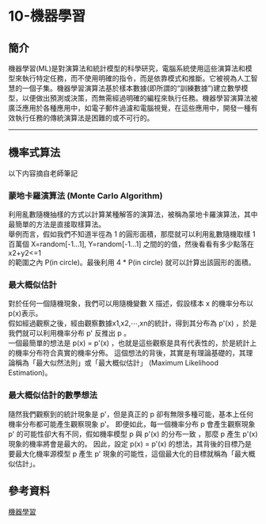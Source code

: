 10-機器學習
===
簡介
---
機器學習(ML)是對演算法和統計模型的科學研究，電腦系統使用這些演算法和模型來執行特定任務，而不使用明確的指令，而是依靠模式和推斷。它被視為人工智慧的一個子集。機器學習演算法基於樣本數據(即所謂的“訓練數據”)建立數學模型，以便做出預測或決策，而無需經過明確的編程來執行任務。機器學習演算法被廣泛應用於各種應用中，如電子郵件過濾和電腦視覺，在這些應用中，開發一種有效執行任務的傳統演算法是困難的或不可行的。
*****
機率式算法
----
以下内容摘自老師筆記<br>
### 蒙地卡羅演算法 (Monte Carlo Algorithm)
利用亂數隨機抽樣的方式以計算某種解答的演算法，被稱為蒙地卡羅演算法，其中最簡單的方法是直接取樣算法。
<br>
舉例而言，假如我們不知道半徑為 1 的圓形面積，那麼就可以利用亂數隨機取樣 1百萬個 X=random[-1...1], Y=random[-1...1] 之間的的值，然後看看有多少點落在 
<br>
x2+y2<=1
<br>
 的範圍之內 P(in circle)。最後利用 4 * P(in circle) 就可以計算出該圓形的面積。
 <br>
 
 ### 最大概似估計
 對於任何一個隨機現象，我們可以用隨機變數 X 描述，假設樣本 x 的機率分布以 p(x)表示。<br>
假如經過觀察之後，經由觀察數據x1,x2,⋯,xn的統計，得到其分布為 p'(x) ，於是我們就可以利用機率分布 p' 反推出 p 。<br>
一個最簡單的想法是 p(x) = p'(x) ，也就是這些觀察是具有代表性的，於是統計上的機率分布符合真實的機率分佈。
這個想法的背後，其實是有理論基礎的，其理論稱為「最大似然法則」或「最大概似估計」 (Maximum Likelihood Estimation)。
<br>

### 最大概似估計的數學想法
隨然我們觀察到的統計現象是 p'，但是真正的 p 卻有無限多種可能，基本上任何機率分布都可能產生觀察現象 p'。
即便如此，每一個機率分布 p 會產生觀察現象 p' 的可能性卻大有不同，假如機率模型 p 與 p'(x) 的分布一致 ，那麼 p 產生 p'(x) 現象的機率將會是最大的。
因此，設定 p(x) = p'(x) 的想法，其背後的目標乃是要最大化機率源模型 p 產生 p' 現象的可能性，這個最大化的目標就稱為「最大概似估計」。

參考資料
----
[機器學習](https://misavo.com/blog/陳鍾誠/書籍/人工智慧/10-機器學習)

